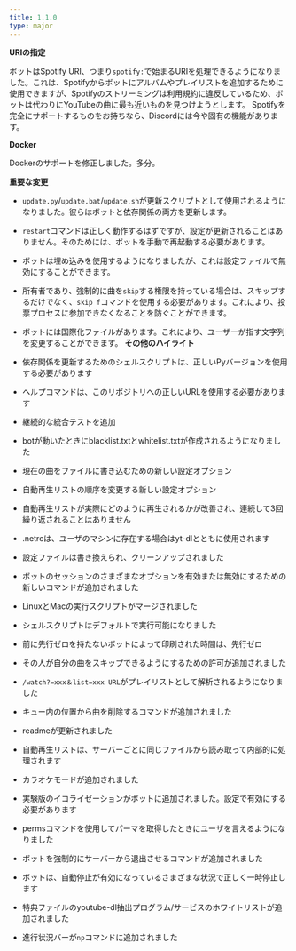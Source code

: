 ```yaml
---
title: 1.1.0
type: major
---
```



**URIの指定**

ボットはSpotify URI、つまり`spotify:`で始まるURIを処理できるようになりました。これは、Spotifyからボットにアルバムやプレイリストを追加するために使用できますが、Spotifyのストリーミングは利用規約に違反しているため、ボットは代わりにYouTubeの曲に最も近いものを見つけようとします。 Spotifyを完全にサポートするものをお持ちなら、Discordには今や固有の機能があります。

**Docker**

Dockerのサポートを修正しました。多分。

**重要な変更**

* `update.py`/`update.bat`/`update.sh`が更新スクリプトとして使用されるようになりました。彼らはボットと依存関係の両方を更新します。
* `restart`コマンドは正しく動作するはずですが、設定が更新されることはありません。そのためには、ボットを手動で再起動する必要があります。
* ボットは埋め込みを使用するようになりましたが、これは設定ファイルで無効にすることができます。
* 所有者であり、強制的に曲を`skip`する権限を持っている場合は、スキップするだけでなく、`skip f`コマンドを使用する必要があります。これにより、投票プロセスに参加できなくなることを防ぐことができます。
* ボットには国際化ファイルがあります。これにより、ユーザーが指す文字列を変更することができます。
**その他のハイライト**

* 依存関係を更新するためのシェルスクリプトは、正しいPyバージョンを使用する必要があります
* ヘルプコマンドは、このリポジトリへの正しいURLを使用する必要があります
* 継続的な統合テストを追加
* botが動いたときにblacklist.txtとwhitelist.txtが作成されるようになりました
* 現在の曲をファイルに書き込むための新しい設定オプション
* 自動再生リストの順序を変更する新しい設定オプション
* 自動再生リストが実際にどのように再生されるかが改善され、連続して3回繰り返されることはありません
* .netrcは、ユーザのマシンに存在する場合はyt-dlとともに使用されます
* 設定ファイルは書き換えられ、クリーンアップされました
* ボットのセッションのさまざまなオプションを有効または無効にするための新しいコマンドが追加されました
* LinuxとMacの実行スクリプトがマージされました
* シェルスクリプトはデフォルトで実行可能になりました
* 前に先行ゼロを持たないボットによって印刷された時間は、先行ゼロ
* その人が自分の曲をスキップできるようにするための許可が追加されました
* `/watch?=xxx＆list=xxx URL`がプレイリストとして解析されるようになりました
* キュー内の位置から曲を削除するコマンドが追加されました
* readmeが更新されました
* 自動再生リストは、サーバーごとに同じファイルから読み取って内部的に処理されます
* カラオケモードが追加されました
* 実験版のイコライゼーションがボットに追加されました。設定で有効にする必要があります
* permsコマンドを使用してパーマを取得したときにユーザを言えるようになりました
* ボットを強制的にサーバーから退出させるコマンドが追加されました
* ボットは、自動停止が有効になっているさまざまな状況で正しく一時停止します
* 特典ファイルのyoutube-dl抽出プログラム/サービスのホワイトリストが追加されました
* 進行状況バーが`np`コマンドに追加されました
